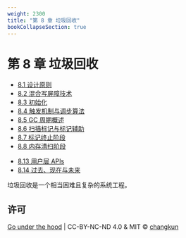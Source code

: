 ```yaml
---
weight: 2300
title: "第 8 章 垃圾回收"
bookCollapseSection: true
---
```


# 第 8 章 垃圾回收

- [8.1 设计原则](./basic.md)
- [8.2 混合写屏障技术](./barrier.md)
- [8.3 初始化](./init.md)
- [8.4 触发机制与调步算法](./pacing.md)
- [8.5 GC 周期概述](./cycle.md)
- [8.6 扫描标记与标记辅助](./mark.md)
- [8.7 标记终止阶段](./termination.md)
- [8.8 内存清扫阶段](./sweep.md)
<!-- - [8.9 安全点分析](./safe.md) -->
<!-- - [8.10 清道夫及其调步算法](./scavenge.md) -->
<!-- - [8.11 代际回收](./generational.md) -->
<!-- - [8.12 请求制导回收](./roc.md) -->
- [8.13 用户层 APIs](./finalizer.md)
- [8.14 过去、现在与未来](./history.md)

垃圾回收是一个相当困难且复杂的系统工程。

## 许可

[Go under the hood](https://github.com/changkun/go-under-the-hood) | CC-BY-NC-ND 4.0 & MIT &copy; [changkun](https://changkun.de)